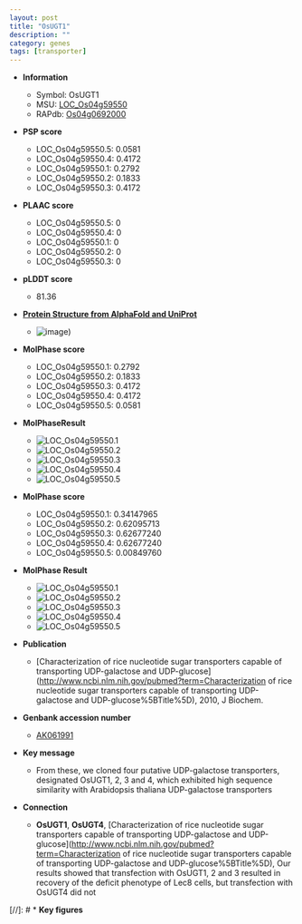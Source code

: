 ```yaml
---
layout: post
title: "OsUGT1"
description: ""
category: genes
tags: [transporter]
---
```


* **Information**  
    + Symbol: OsUGT1  
    + MSU: [LOC_Os04g59550](http://rice.plantbiology.msu.edu/cgi-bin/ORF_infopage.cgi?orf=LOC_Os04g59550)  
    + RAPdb: [Os04g0692000](http://rapdb.dna.affrc.go.jp/viewer/gbrowse_details/irgsp1?name=Os04g0692000)  

* **PSP score**  
    + LOC_Os04g59550.5: 0.0581 
    + LOC_Os04g59550.4: 0.4172 
    + LOC_Os04g59550.1: 0.2792 
    + LOC_Os04g59550.2: 0.1833 
    + LOC_Os04g59550.3: 0.4172 

* **PLAAC score**  
    + LOC_Os04g59550.5: 0 
    + LOC_Os04g59550.4: 0 
    + LOC_Os04g59550.1: 0 
    + LOC_Os04g59550.2: 0 
    + LOC_Os04g59550.3: 0 

* **pLDDT score**
    + 81.36

* **[Protein Structure from AlphaFold and UniProt](https://www.uniprot.org/uniprotkb/Q7XKA0/entry#structure)**
    + ![image](https://ricepsp.github.io/images/Q7/AF-Q7XKA0-F1.png))

* **MolPhase score**
    + LOC_Os04g59550.1: 0.2792
    + LOC_Os04g59550.2: 0.1833
    + LOC_Os04g59550.3: 0.4172
    + LOC_Os04g59550.4: 0.4172
    + LOC_Os04g59550.5: 0.0581

* **MolPhaseResult**
    + ![LOC_Os04g59550.1](https://ricepsp.github.io/pictures/LOC_Os04g/LOC_Os04g59550.1.png)
    + ![LOC_Os04g59550.2](https://ricepsp.github.io/pictures/LOC_Os04g/LOC_Os04g59550.2.png)
    + ![LOC_Os04g59550.3](https://ricepsp.github.io/pictures/LOC_Os04g/LOC_Os04g59550.3.png)
    + ![LOC_Os04g59550.4](https://ricepsp.github.io/pictures/LOC_Os04g/LOC_Os04g59550.4.png)
    + ![LOC_Os04g59550.5](https://ricepsp.github.io/pictures/LOC_Os04g/LOC_Os04g59550.5.png)

* **MolPhase score**
    + LOC_Os04g59550.1: 0.34147965
    + LOC_Os04g59550.2: 0.62095713
    + LOC_Os04g59550.3: 0.62677240
    + LOC_Os04g59550.4: 0.62677240
    + LOC_Os04g59550.5: 0.00849760

* **MolPhase Result**
    + ![LOC_Os04g59550.1](https://304243504.github.io/Pictures/LOC_Os04g/LOC_Os04g59550.1.png)
    + ![LOC_Os04g59550.2](https://304243504.github.io/Pictures/LOC_Os04g/LOC_Os04g59550.2.png)
    + ![LOC_Os04g59550.3](https://304243504.github.io/Pictures/LOC_Os04g/LOC_Os04g59550.3.png)
    + ![LOC_Os04g59550.4](https://304243504.github.io/Pictures/LOC_Os04g/LOC_Os04g59550.4.png)
    + ![LOC_Os04g59550.5](https://304243504.github.io/Pictures/LOC_Os04g/LOC_Os04g59550.5.png)

* **Publication**  
    + [Characterization of rice nucleotide sugar transporters capable of transporting UDP-galactose and UDP-glucose](http://www.ncbi.nlm.nih.gov/pubmed?term=Characterization of rice nucleotide sugar transporters capable of transporting UDP-galactose and UDP-glucose%5BTitle%5D), 2010, J Biochem.

* **Genbank accession number**  
    + [AK061991](http://www.ncbi.nlm.nih.gov/nuccore/AK061991)

* **Key message**  
    + From these, we cloned four putative UDP-galactose transporters, designated OsUGT1, 2, 3 and 4, which exhibited high sequence similarity with Arabidopsis thaliana UDP-galactose transporters

* **Connection**  
    + __OsUGT1__, __OsUGT4__, [Characterization of rice nucleotide sugar transporters capable of transporting UDP-galactose and UDP-glucose](http://www.ncbi.nlm.nih.gov/pubmed?term=Characterization of rice nucleotide sugar transporters capable of transporting UDP-galactose and UDP-glucose%5BTitle%5D), Our results showed that transfection with OsUGT1, 2 and 3 resulted in recovery of the deficit phenotype of Lec8 cells, but transfection with OsUGT4 did not

[//]: # * **Key figures**  


